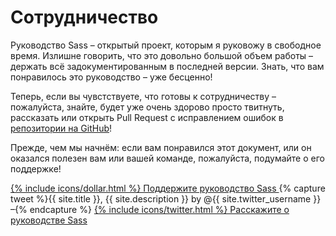 
# Сотрудничество

Руководство Sass – открытый проект, которым я руковожу в свободное время. Излишне говорить, что это довольно большой объем работы – держать всё задокументированным в последней версии. Знать, что вам понравилось это руководство – уже бесценно!

Теперь, если вы чувстствуете, что готовы к сотрудничеству – пожалуйста, знайте, будет уже очень здорово просто твитнуть, рассказать или открыть Pull Request с исправлением ошибок в [репозитории на GitHub](https://github.com/HugoGiraudel/sass-guidelines)!

Прежде, чем мы начнём: если вам понравился этот документ, или он оказался полезен вам или вашей команде, пожалуйста, подумайте о его поддержке!

<div class="button-wrapper">
  <a href="https://gum.co/sass-guidelines" target="_blank" class="button">
    {% include icons/dollar.html %}
    Поддержите руководство Sass
  </a>
  {% capture tweet %}{{ site.title }}, {{ site.description }} by @{{ site.twitter_username }} –{% endcapture %}
  <a href="https://twitter.com/share?text={{ tweet | cgi_escape }}&url={{ site.url }}" target="_blank" class="button">
    {% include icons/twitter.html %}
    Расскажите о руководстве Sass
  </a>
</div>
